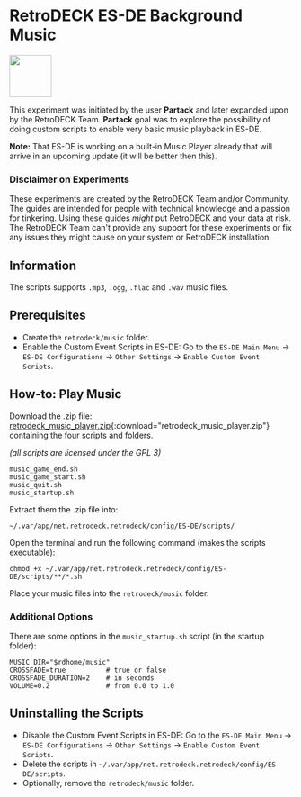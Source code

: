 # RetroDECK ES-DE Background Music

<img src="../../../wiki_icons/pixelitos/applications-multimedia.png" width="75">

This experiment was initiated by the user **Partack** and later expanded upon by the RetroDECK Team. **Partack** goal was to explore the possibility of doing custom scripts to enable very basic music playback in ES-DE.

**Note:** That ES-DE is working on a built-in Music Player already that will arrive in an upcoming update (it will be better then this).

### Disclaimer on Experiments 

These experiments are created by the RetroDECK Team and/or Community. The guides are intended for people with technical knowledge and a passion for tinkering. Using these guides *might* put RetroDECK and your data at risk. The RetroDECK Team can't provide any support for these experiments or fix any issues they might cause on your system or RetroDECK installation.

## Information

The scripts supports `.mp3`, `.ogg`, `.flac` and `.wav` music files.

## Prerequisites 

- Create the `retrodeck/music` folder.
- Enable the Custom Event Scripts in ES-DE: Go to the `ES-DE Main Menu` -> `ES-DE Configurations` -> `Other Settings` -> `Enable Custom Event Scripts`.

## How-to: Play Music

Download the .zip file: [retrodeck_music_player.zip](retrodeck_music_player.zip){:download="retrodeck_music_player.zip"} containing the four scripts and folders.

*(all scripts are licensed under the GPL 3)*

```
music_game_end.sh
music_game_start.sh
music_quit.sh
music_startup.sh
```

Extract them the .zip file into:

```
~/.var/app/net.retrodeck.retrodeck/config/ES-DE/scripts/
```

Open the terminal and run the following command (makes the scripts executable):

```
chmod +x ~/.var/app/net.retrodeck.retrodeck/config/ES-DE/scripts/**/*.sh

```

Place your music files into the `retrodeck/music` folder.


### Additional Options

There are some options in the `music_startup.sh` script (in the startup folder):


```
MUSIC_DIR="$rdhome/music"
CROSSFADE=true          # true or false
CROSSFADE_DURATION=2    # in seconds
VOLUME=0.2              # from 0.0 to 1.0

```

## Uninstalling the Scripts

- Disable the Custom Event Scripts in ES-DE: Go to the `ES-DE Main Menu` -> `ES-DE Configurations` -> `Other Settings` -> `Enable Custom Event Scripts`.
- Delete the scripts in `~/.var/app/net.retrodeck.retrodeck/config/ES-DE/scripts`.
- Optionally, remove the `retrodeck/music` folder.
